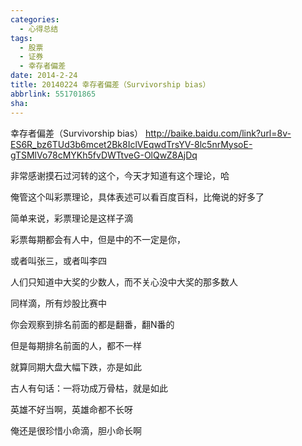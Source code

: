 ```yaml
---
categories:
  - 心得总结
tags:
  - 股票
  - 证券
  - 幸存者偏差
date: 2014-2-24
title: 20140224 幸存者偏差（Survivorship bias）
abbrlink: 551701865
sha:
---
```

幸存者偏差（Survivorship bias）
http://baike.baidu.com/link?url=8v-ES6R_bz6TUd3b6mcet2Bk8IclVEqwdTrsYV-8lc5nrMysoE-gTSMlVo78cMYKh5fvDWTtveG-OlQwZ8AjDq

非常感谢摸石过河转的这个，今天才知道有这个理论，哈

俺管这个叫彩票理论，具体表述可以看百度百科，比俺说的好多了

简单来说，彩票理论是这样子滴

彩票每期都会有人中，但是中的不一定是你，

或者叫张三，或者叫李四

人们只知道中大奖的少数人，而不关心没中大奖的那多数人

同样滴，所有炒股比赛中

你会观察到排名前面的都是翻番，翻N番的

但是每期排名前面的人，都不一样

就算同期大盘大幅下跌，亦是如此

古人有句话：一将功成万骨枯，就是如此

英雄不好当啊，英雄命都不长呀

俺还是很珍惜小命滴，胆小命长啊
